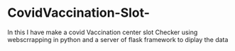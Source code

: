 # CovidVaccination-Slot-
In this I have make a covid Vaccination center slot Checker using webscrrapping in python and a server of flask framework to diplay the data
